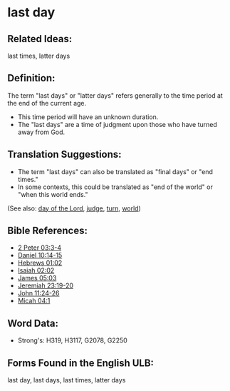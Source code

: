 # last day

## Related Ideas:

last times, latter days

## Definition:

The term "last days" or "latter days" refers generally to the time period at the end of the current age.

* This time period will have an unknown duration.
* The "last days" are a time of judgment upon those who have turned away from God.

## Translation Suggestions:

* The term "last days" can also be translated as "final days" or "end times."
* In some contexts, this could be translated as "end of the world" or "when this world ends."

(See also: [day of the Lord](../kt/dayofthelord.md), [judge](../kt/judge.md), [turn](../other/turn.md), [world](../kt/world.md))

## Bible References:

* [2 Peter 03:3-4](rc://en/tn/help/2pe/03/03)
* [Daniel 10:14-15](rc://en/tn/help/dan/10/14)
* [Hebrews 01:02](rc://en/tn/help/heb/01/02)
* [Isaiah 02:02](rc://en/tn/help/isa/02/02)
* [James 05:03](rc://en/tn/help/jas/05/03)
* [Jeremiah 23:19-20](rc://en/tn/help/jer/23/19)
* [John 11:24-26](rc://en/tn/help/jhn/11/24)
* [Micah 04:1](rc://en/tn/help/mic/04/01)

## Word Data:

* Strong's: H319, H3117, G2078, G2250

## Forms Found in the English ULB:

last day, last days, last times, latter days
